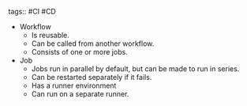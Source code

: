 tags:: #CI #CD

- Workflow
	- Is reusable.
	- Can be called from another workflow.
	- Consists of one or more jobs.
- Job
	- Jobs run in parallel by default, but can be made to run in series.
	- Can be restarted separately if it fails.
	- Has a runner environment
	- Can run on a separate runner.